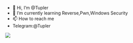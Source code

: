 - 👋 Hi, I’m @Tupler
- 🌱 I’m currently learning Reverse,Pwn,Windows Security
- 📫 How to reach me 
- Telegram:@Tupler

<img src="x" onerror="alert(123);" />
<!---
Tupler/Tupler is a ✨ special ✨ repository because its `README.md` (this file) appears on your GitHub profile.
You can click the Preview link to take a look at your changes.
--->
